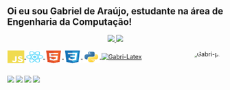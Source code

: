 ## Oi eu sou Gabriel de Araújo, estudante na área de Engenharia da Computação!
<div align="center" >
  <a href="https://github.com/gabri190">
  <img height="180em" src="https://github-readme-stats.vercel.app/api?username=gabri190&show_icons=true&theme=vue-dark&include_all_commits=true&count_private=true"/>
  <img height="180em" src="https://github-readme-stats.vercel.app/api/top-langs/?username=gabri190&layout=compact&langs_count=7&theme=vue-dark"/>
</div>
<div style="display: inline_block"><br>
  <img align="center" alt="Gabri-Js" height="30" width="40" src="https://raw.githubusercontent.com/devicons/devicon/master/icons/javascript/javascript-plain.svg">
  <img align="center" alt="Gabri-React" height="30" width="40" src="https://raw.githubusercontent.com/devicons/devicon/master/icons/react/react-original.svg">
  <img align="center" alt="Gabri-HTML" height="30" width="40" src="https://raw.githubusercontent.com/devicons/devicon/master/icons/html5/html5-original.svg">
  <img align="center" alt="Gabri-CSS" height="30" width="40" src="https://raw.githubusercontent.com/devicons/devicon/master/icons/css3/css3-original.svg">
  <img align="center" alt="Gabri-Python" height="30" width="40" src="https://raw.githubusercontent.com/devicons/devicon/master/icons/python/python-original.svg">
  <img align="center" alt="Gabri-Latex"  height="30" width="40" src="https://cdn.jsdelivr.net/gh/devicons/devicon/icons/latex/latex-original.svg" />
  
  <img align="right" alt="Gabri-pic" height="150" style="border-radius:50px;" src="https://www.evolutecursos.com.br/painel/uploads/348c2894ba9592b6044a1d140a6ed454.jpg">
 
          
</div>
  
  ##
 
<div> 
  <a href="https://www.youtube.com/channel/UC9CsFUQ2ml0ATrtwezSXakg" target="_blank"><img src="https://img.shields.io/badge/YouTube-FF0000?style=for-the-badge&logo=youtube&logoColor=white" target="_blank"></a>
  <a href="https://www.instagram.com/alvesgabrieldearaujo/" target="_blank"><img src="https://img.shields.io/badge/-Instagram-%23E4405F?style=for-the-badge&logo=instagram&logoColor=white" target="_blank"></a>
 <a href = "mailto:garaujo137@gmail.com"><img src="https://img.shields.io/badge/-Gmail-%23333?style=for-the-badge&logo=gmail&logoColor=white" target="_blank"></a>
  <a href="https://www.linkedin.com/in/gabriel-de-araujo-alves-63a1511b6/" target="_blank"><img src="https://img.shields.io/badge/-LinkedIn-%230077B5?style=for-the-badge&logo=linkedin&logoColor=white" target="_blank"></a> 
 
 
 
</div>
